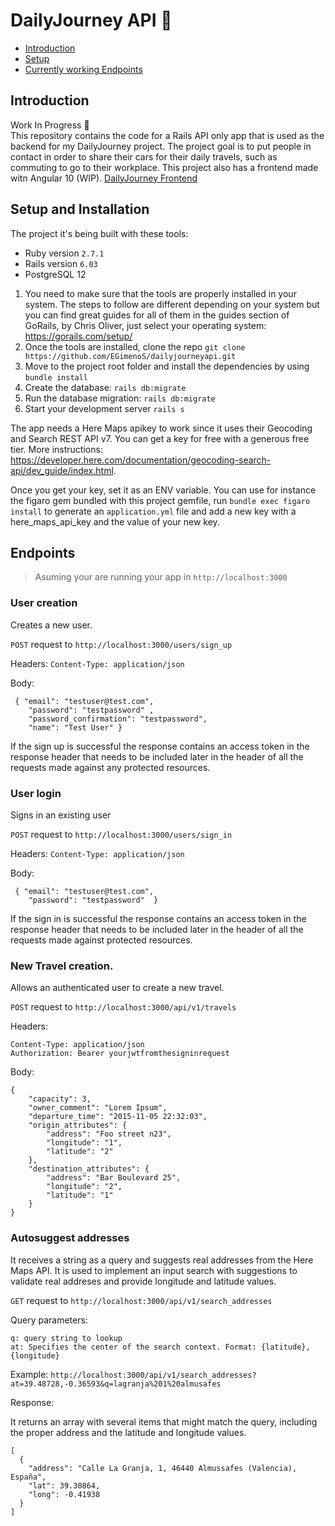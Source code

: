 # DailyJourney API 🚗

- [Introduction](#Introduction)
- [Setup](#Setup)
- [Currently working Endpoints](#Endpoints)

## Introduction

Work In Progress 🚧  
This repository contains the code for a Rails API only app that is used as the backend for my DailyJourney project.
The project goal is to put people in contact in order to share their cars for their daily travels, such as commuting to go to their workplace.
This project also has a frontend made witn Angular 10 (WIP). [DailyJourney Frontend](https://github.com/egimenos/dailyjourney)

## Setup and Installation

The project it's being built with these tools:

- Ruby version `2.7.1`
- Rails version `6.03`
- PostgreSQL 12

1. You need to make sure that the tools are properly installed in your system. The steps to follow are different depending on your system but you can find great guides for all of them in the guides section of GoRails, by Chris Oliver, just select your operating system: https://gorails.com/setup/
2. Once the tools are installed, clone the repo `git clone https://github.com/EGimenoS/dailyjourneyapi.git`
3. Move to the project root folder and install the dependencies by using `bundle install`
4. Create the database: `rails db:migrate`
5. Run the database migration: `rails db:migrate`
6. Start your development server `rails s`

The app needs a Here Maps apikey to work since it uses their Geocoding and Search REST API v7. You can get a key for free with a generous free tier. More instructions: https://developer.here.com/documentation/geocoding-search-api/dev_guide/index.html.

Once you get your key, set it as an ENV variable. You can use for instance the figaro gem bundled with this project gemfile, run `bundle exec figaro install` to generate an `application.yml` file and add a new key with a here_maps_api_key and the value of your new key.

## Endpoints

> Asuming your are running your app in `http://localhost:3000`

### User creation

Creates a new user.

`POST` request to `http://localhost:3000/users/sign_up`

Headers: `Content-Type: application/json`

Body:

```
 { "email": "testuser@test.com",
	"password": "testpassword" ,
	"password_confirmation": "testpassword",
	"name": "Test User" }
```

If the sign up is successful the response contains an access token in the response header that needs to be included later in the header of all the requests made against any protected resources.

### User login

Signs in an existing user

`POST` request to `http://localhost:3000/users/sign_in`

Headers: `Content-Type: application/json`

Body:

```
 { "email": "testuser@test.com",
	"password": "testpassword"  }
```

If the sign in is successful the response contains an access token in the response header that needs to be included later in the header of all the requests made against protected resources.

### New Travel creation.

Allows an authenticated user to create a new travel.

`POST` request to `http://localhost:3000/api/v1/travels`

Headers:

```
Content-Type: application/json
Authorization: Bearer yourjwtfromthesigninrequest
```

Body:

```
{
	"capacity": 3,
	"owner_comment": "Lorem Ipsum",
	"departure_time": "2015-11-05 22:32:03",
	"origin_attributes": {
		"address": "Foo street n23",
		"longitude": "1",
		"latitude": "2"
	},
	"destination_attributes": {
		"address": "Bar Boulevard 25",
		"longitude": "2",
		"latitude": "1"
	}
}

```

### Autosuggest addresses

It receives a string as a query and suggests real addresses from the Here Maps API. It is used to implement an input search with suggestions to validate real addreses and provide longitude and latitude values.

`GET` request to `http://localhost:3000/api/v1/search_addresses`

Query parameters:

```
q: query string to lookup
at: Specifies the center of the search context. Format: {latitude},{longitude}
```

Example: `http://localhost:3000/api/v1/search_addresses?at=39.48728,-0.36593&q=lagranja%201%20almusafes`

Response:

It returns an array with several items that might match the query, including the proper address and the latitude and longitude values.

```
[
  {
    "address": "Calle La Granja, 1, 46440 Almussafes (Valencia), España",
    "lat": 39.30864,
    "long": -0.41938
  }
]
```
